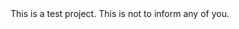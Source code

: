 <!DOCTYPE html>
<html>
   <head>
  
   </head>
   <body>
     <main>
     This is a test project. This is not to inform any of you.
     </main>
   </body>
</html>
